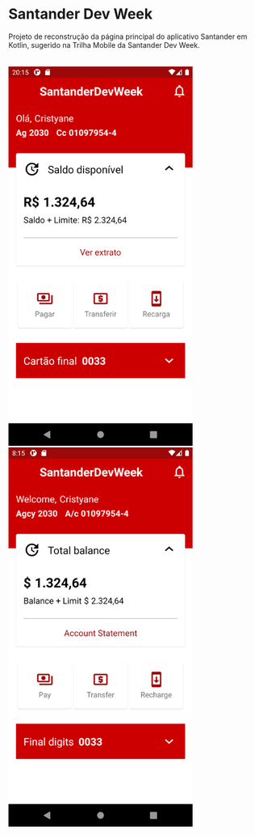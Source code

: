 # Santander Dev Week 
Projeto de reconstrução da página principal do aplicativo Santander em Kotlin, sugerido na Trilha Mobile da Santander Dev Week.
<br><br><br>
<img src="https://raw.githubusercontent.com/htchristie/SantanderDevWeek/master/screenshots/screenshot_pt.png" height="750"> <img src="https://raw.githubusercontent.com/htchristie/SantanderDevWeek/master/screenshots/screenshot_en.png" height="750">
